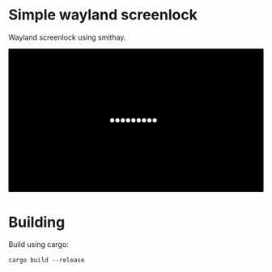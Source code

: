 # Simple wayland screenlock

Wayland screenlock using smithay.

![alt text](https://github.com/tgabor7/sl/blob/main/images/screenshot.png?raw=true)

# Building

Build using cargo:
```
cargo build --release
```